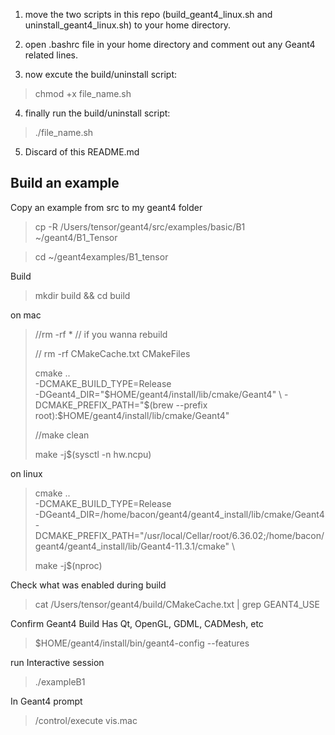1. move the two scripts in this repo (build_geant4_linux.sh and uninstall_geant4_linux.sh) to your home directory.

2. open .bashrc file in your home directory and comment out any Geant4  related lines.

3. now excute the build/uninstall script:

>chmod +x file_name.sh

4. finally run the build/uninstall script:

>./file_name.sh

5. Discard of this README.md












## Build an example

Copy an example from src to my geant4 folder
>cp -R /Users/tensor/geant4/src/examples/basic/B1 ~/geant4/B1_Tensor

>cd ~/geant4examples/B1_tensor

Build

>mkdir build && cd build

on mac

>//rm -rf * // if you wanna rebuild
>
>// rm -rf CMakeCache.txt CMakeFiles
>
>cmake .. \
  >-DCMAKE_BUILD_TYPE=Release \
  >-DGeant4_DIR="$HOME/geant4/install/lib/cmake/Geant4" \
  >-DCMAKE_PREFIX_PATH="$(brew --prefix root):$HOME/geant4/install/lib/cmake/Geant4"
>
>//make clean
>
>make -j$(sysctl -n hw.ncpu)

on linux

>cmake .. \
  >-DCMAKE_BUILD_TYPE=Release \
  >-DGeant4_DIR=/home/bacon/geant4/geant4_install/lib/cmake/Geant4 \
  >-DCMAKE_PREFIX_PATH="/usr/local/Cellar/root/6.36.02;/home/bacon/geant4/geant4_install/lib/Geant4-11.3.1/cmake" \
>
>make -j$(nproc)

Check what was enabled during build
>cat /Users/tensor/geant4/build/CMakeCache.txt | grep GEANT4_USE

Confirm Geant4 Build Has Qt, OpenGL, GDML, CADMesh, etc
>$HOME/geant4/install/bin/geant4-config --features

run Interactive session
>./exampleB1

In Geant4 prompt
>/control/execute vis.mac
